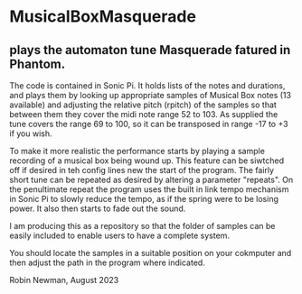 # MusicalBoxMasquerade

## plays the automaton tune Masquerade fatured in Phantom.

The code is contained in Sonic Pi. It holds lists of the notes and durations, and plays them by looking up appropriate samples of Musical Box notes (13 available) and adjusting the relative pitch (rpitch) of the samples so that between them they cover the midi note range 52 to 103. As supplied the tune covers the range 69 to 100, so it can be transposed in range -17 to +3 if you wish.

To make it more realistic the performance starts by playing a sample recording of a musical box being wound up. This feature can be siwtched off if desired in teh config lines new the start of the program. The fairly short tune can be repeated as desired by altering a parameter "repeats". On the penultimate repeat the program uses the built in link tempo mechanism in Sonic Pi to slowly reduce the tempo, as if the spring were to be losing power. It also then starts to fade out the sound.

I am producing this as a repository so that the folder of samples can be easily included to enable users to have a complete system.

You should locate the samples in a suitable position on your cokmputer and then adjust the path in the program where indicated.

Robin Newman, August 2023
